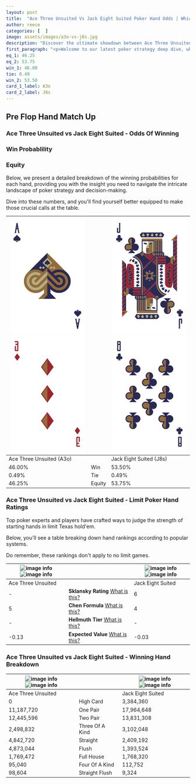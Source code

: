 ```yaml
---
layout: post
title:  "Ace Three Unsuited Vs Jack Eight Suited Poker Hand Odds | Which Is The Better Hand In Poker? A Complete Guide"
author: reece
categories: [  ]
image: assets/images/a3o-vs-j8s.jpg
description: "Discover the ultimate showdown between Ace Three Unsuited and Jack Eight Suited in poker! Uncover the odds, strategies, and scenarios where one hand triumphs over the other. Get ready to up your poker game with this thrilling analysis."
first_paragraph: "<p>Welcome to our latest poker strategy deep dive, where we're pitting two distinct hands against each other in a high-stakes showdown: Ace Three Unsuited vs Jack Eight Suited.</p><p>In the dynamic world of poker, every decision counts, and knowing which hand holds the upper hand is key to your success at the table.</p><p>In this article, we'll dissect these two hands, explore the scenarios where one dominates the other, and equip you with the knowledge to make strategic choices that can tip the odds in your favor.</p><p>Get ready to unravel the intriguing dynamics of these poker hands and elevate your game to new heights.</p>"
eq_1: 46.25
eq_2: 53.75
win_1: 46.00
tie: 0.49
win_2: 53.50
card_1_label: A3o
card_2_label: J8s
---
```




[comment]: # (sp0)

## Pre Flop Hand Match Up

<div class="table hand-ratings" markdown="1"> 



### Ace Three Unsuited vs Jack Eight Suited - Odds Of Winning


  
<div class="row graphs"> 
<div class="col-lg-6">
    <h3>Win Probablility</h3>
    <canvas id="WinChart"></canvas>
</div>
<div class="col-lg-6">
    <h3>Equity</h3>
    <canvas id="EquityChart"></canvas>
</div>
</div>

  Below, we present a detailed breakdown of the winning probabilities for each hand, providing you with the insight you need to navigate the intricate landscape of poker strategy and decision-making. 

Dive into these numbers, and you'll find yourself better equipped to make those crucial calls at the table.


    
| ![image info](assets/images/hand1/a.png) ![image info](assets/images/hand1/3o.png) |  | ![image info](assets/images/hand2/j.png) ![image info](assets/images/hand2/8.png) |
| -------- | -------- | -------- |
| Ace Three Unsuited (A3o) |  | Jack Eight Suited (J8s) |
| 46.00% | Win | 53.50% |
| 0.49% | Tie | 0.49% |
| 46.25% | Equity | 53.75% |




[comment]: # (sp1)



### Ace Three Unsuited vs Jack Eight Suited - Limit Poker Hand Ratings

Top poker experts and players have crafted ways to judge the strength of starting hands in limit Texas hold'em. 

Below, you'll see a table breaking down hand rankings according to popular systems. 

Do remember, these rankings don't apply to no limit games.


    
| ![image info](https://www.riverpairs.com/assets/images/hand1/a.png) ![image info](https://www.riverpairs.com/assets/images/hand1/3o.png) |  | ![image info](https://www.riverpairs.com/assets/images/hand2/j.png) ![image info](https://www.riverpairs.com/assets/images/hand2/8.png) |
| -------- | -------- | -------- |
| Ace Three Unsuited |  | Jack Eight Suited |
| - | **Sklansky Rating** [What is this?](/sklansky-rating-explained) | 6 |
| 5 | **Chen Formula** [What is this?](/chen-formula-explained) | 4 |
| - | **Hellmuth Tier** [What is this?](/Hellmuth-tier-explained) | - |
| -0.13 | **Expected Value** [What is this?](/expected-value-explained) | -0.03 |




[comment]: # (sp2)



### Ace Three Unsuited vs Jack Eight Suited - Winning Hand Breakdown


    
| ![image info](https://www.riverpairs.com/assets/images/hand1/a.png) ![image info](https://www.riverpairs.com/assets/images/hand1/3o.png) |  | ![image info](https://www.riverpairs.com/assets/images/hand2/j.png) ![image info](https://www.riverpairs.com/assets/images/hand2/8.png) |
| -------- | -------- | -------- |
| Ace Three Unsuited |  | Jack Eight Suited |
| 0 | High Card | 3,384,360 |
| 11,187,720 | One Pair | 17,964,648 |
| 12,445,596 | Two Pair | 13,831,308 |
| 2,498,832 | Three Of A Kind | 3,102,048 |
| 4,842,720 | Straight | 2,409,192 |
| 4,873,044 | Flush | 1,393,524 |
| 1,769,472 | Full House | 1,768,320 |
| 95,040 | Four Of A Kind | 112,752 |
| 98,604 | Straight Flush | 9,324 |




[comment]: # (sp3)



</div>

[comment]: # (sp4)



[comment]: # (sp5)

